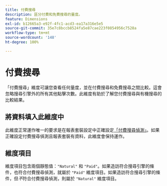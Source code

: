 ```yaml
---
title: 付費搜尋
description: 區分付費和免費搜尋的量度。
feature: Dimensions
exl-id: b12665a3-e92f-4fc1-acd3-ea17a316e5e5
source-git-commit: 35e7c8bccb8524fa5e87cae223f0854956c7528a
workflow-type: tm+mt
source-wordcount: '148'
ht-degree: 100%

---
```


# 付費搜尋

「付費搜尋」維度可讓您查看任何量度，並在付費搜尋和免費搜尋之間比較。這會忽略搜尋引擎外的所有其他點擊次數。此維度有助於了解您付費搜尋與有機搜尋的比較結果。

## 將資料填入此維度中

此維度正常運作唯一的要求是在報表套裝設定中正確設定[「付費搜尋偵測」](/help/admin/admin/c-manage-report-suites/c-edit-report-suites/general/paid-search-detection/paid-search-detection.md)。如果正確設定付費搜尋偵測且報表套裝有資料，此維度會保持運作。

## 維度項目

維度項目包含兩個靜態值：`"Natural"` 和 `"Paid"`。如果造訪符合搜尋引擎的條件，也符合付費搜尋偵測，就屬於 `"Paid"` 維度項目。如果造訪符合搜尋引擎的條件，但&#x200B;*不*&#x200B;符合付費搜尋偵測，則屬於 `"Natural"` 維度項目。
